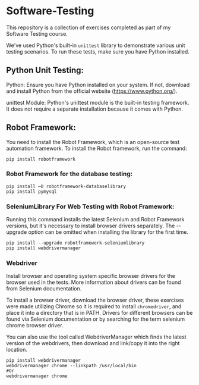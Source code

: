 # Software-Testing

This repository is a collection of exercises completed as part of my Software Testing course. 

We've used Python's built-in `unittest` library to demonstrate various unit testing scenarios. To run these tests, make sure you have Python installed. 

## Python Unit Testing:

Python: Ensure you have Python installed on your system. If not, download and install Python from the official website (https://www.python.org/).

unittest Module: Python's unittest module is the built-in testing framework. It does not require a separate installation because it comes with Python.

## Robot Framework:

You need to install the Robot Framework, which is an open-source test automation framework. To install the Robot framework, run the command:
```
pip install robotframework
```

### Robot Framework for the database testing:

```
pip install –U robotframework-databaselibrary
pip install pymysql
```

### SeleniumLibrary For Web Testing with Robot Framework:
Running this command installs the latest Selenium and Robot Framework versions, but it's necessary to install browser drivers separately. The --upgrade option can be omitted when installing the library for the first time.

```
pip install --upgrade robotframework-seleniumlibrary
pip install webdrivermanager
```

### Webdriver
Install browser and operating system specific browser drivers for the browser used in the tests. More information about drivers can be found from Selenium documentation.

To install a browser driver, download the browser driver, these exercises were made utilizing Chrome so it is required to install  `chromedriver`, and place it into a directory that is in PATH.
Drivers for different browsers can be found via Selenium documentation or by searching for the term selenium chrome browser driver.

You can also use the tool called WebdriverManager which finds the latest version of the webdrivers, then download and link/copy it into the right location.

```
pip install webdrivermanager
webdrivermanager chrome --linkpath /usr/local/bin
#Or
webdrivermanager chrome
```
  
